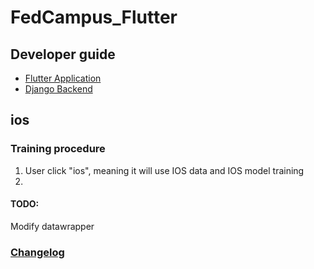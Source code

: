 # FedCampus_Flutter

## Developer guide

- [Flutter Application](fedcampus/doc/guide.md)
- [Django Backend](fa_backend/doc/guide.md)

## ios

### Training procedure

1. User click "ios", meaning it will use IOS data and IOS model training
2. 

#### TODO:

Modify datawrapper

### [Changelog](fedcampus/doc/changelog.md)